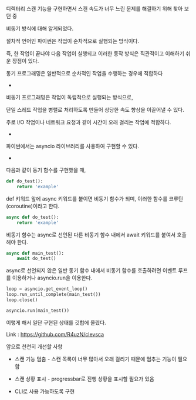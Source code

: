 디렉터리 스캔 기능을 구현하면서 스캔 속도가 너무 느린 문제를 해결하기 위해 찾아 보던 중

비동기 방식에 대해 알게되었다.

절차적 언어인 파이썬은 작업이 순차적으로 실행되는 방식이다. 

즉, 한 작업이 끝나야 다음 작업이 실행되고 이러한 동작 방식은 직관적이고 이해하기 쉬운 장점이 있다.

동기 프로그래밍은 일반적으로 순차적인 작업을 수행하는 경우에 적합하다

-

비동기 프로그래밍은 작업이 독립적으로 실행되는 방식으로,

단일 스레드 작업을 병렬로 처리하도록 만들어 상당한 속도 향상을 이끌어낼 수 있다.

주로 I/O 작업이나 네트워크 요청과 같이 시간이 오래 걸리는 작업에 적합하다.

-

파이썬에서는 asyncio 라이브러리를 사용하여 구현할 수 있다.

-

다음과 같이 동기 함수를 구현했을 때,

```python
def do_test():
    return 'example'
```
def 키워드 앞에 async 키워드를 붙이면 비동기 함수가 되며, 이러한 함수를 코루틴(coroutine)이라고 한다.

```python
async def do_test():
    return 'example'
```

비동기 함수는 async로 선언된 다른 비동기 함수 내에서 await 키워드를 붙여서 호출해야 한다.

```python
async def main_test():
    await do_test()
```
async로 선언되지 않은 일반 동기 함수 내에서 비동기 함수를 호출하려면 이벤트 루프를 이용하거나 asyncio.run을 이용한다.

```python
loop = asyncio.get_event_loop()
loop.run_until_complete(main_test())
loop.close()
```
```python
asyncio.run(main_test())
```

이렇게 해서 일단 구현된 상태를 깃헙에 올렸다.

Link : https://github.com/R4uzN/clevsca

앞으로 천천히 개선할 사항

- 스캔 기능 멈춤 - 스캔 목록이 너무 많아서 오래 걸리기 때문에 멈추는 기능이 필요함

- 스캔 상황 표시 - progressbar로 진행 상황을 표시할 필요가 있음

- CLI로 사용 가능하도록 구현
